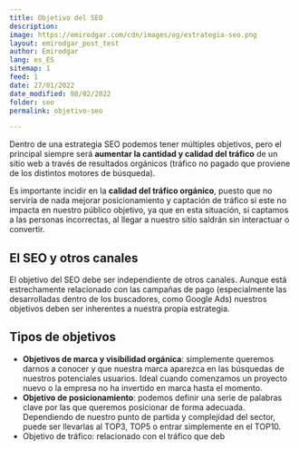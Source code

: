 ```yaml
---
title: Objetivo del SEO
description: 
image: https://emirodgar.com/cdn/images/og/estrategia-seo.png
layout: emirodgar_post_test
author: Emirodgar
lang: es_ES
sitemap: 1
feed: 1
date: 27/01/2022
date_modified: 08/02/2022
folder: seo
permalink: objetivo-seo

--- 
```


Dentro de una estrategia SEO podemos tener múltiples objetivos, pero el principal siempre será **aumentar la cantidad y calidad del tráfico** de un sitio web a través de resultados orgánicos (tráfico no pagado que proviene de los distintos motores de búsqueda).

Es importante incidir en la **calidad del tráfico orgánico**, puesto que no serviría de nada mejorar posicionamiento y captación de tráfico si este no impacta en nuestro público objetivo, ya que en esta situación, si captamos a las personas incorrectas, al llegar a nuestro sitio saldrán sin interactuar o convertir.

## El SEO y otros canales

El objetivo del SEO debe ser independiente de otros canales. Aunque está estrechamente relacionado con las campañas de pago (especialmente las desarrolladas dentro de los buscadores, como Google Ads) nuestros objetivos deben ser inherentes a nuestra propia estrategia.

## Tipos de objetivos

- **Objetivos de marca y visibilidad orgánica**: simplemente queremos darnos a conocer y que nuestra marca aparezca en las búsquedas de nuestros potenciales usuarios. Ideal cuando comenzamos un proyecto nuevo o la empresa no ha invertido en marca hasta el momento.
- **Objetivo de posicionamiento**: podemos definir una serie de palabras clave por las que queremos posicionar de forma adecuada. Dependiendo de nuestro punto de partida y complejidad del sector, puede ser llevarlas al TOP3, TOP5 o entrar simplemente en el TOP10.
- Objetivo de tráfico: relacionado con el tráfico que deb
<!--stackedit_data:
eyJoaXN0b3J5IjpbLTE1MjkxNTYxMzgsMTA0Nzk5MjI5NV19
-->
